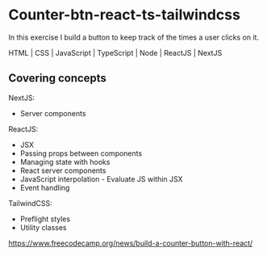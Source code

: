 # Counter-btn-react-ts-tailwindcss

In this exercise I build a button to keep track of the times a user clicks on it.

HTML | CSS | JavaScript | TypeScript | Node | ReactJS | NextJS

## Covering concepts

NextJS:

- Server components

ReactJS:

- JSX
- Passing props between components
- Managing state with hooks
- React server components
- JavaScript interpolation - Evaluate JS within JSX
- Event handling

TailwindCSS:

- Preflight styles
- Utility classes

https://www.freecodecamp.org/news/build-a-counter-button-with-react/
